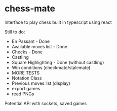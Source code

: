 # chess-mate

Interface to play chess built in typescript using react

Still to do:

- En Passant - Done
- Available moves list - Done
- Checks - Done
- Castling
- Square Highlighting - Done (without castling)
- Win conditions (checkmate/stalemate)
- MORE TESTS
- Notation Class
- Previous moves list (display)
- export games
- read PNGs

Potential API with sockets, saved games
